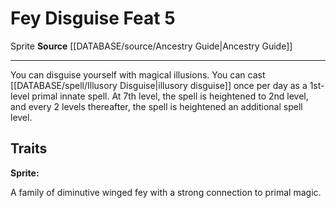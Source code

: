 ﻿---
feat: Fey Disguise
id: '2638'
level: '5'
name: Fey Disguise
rarity: Common
source: '[[DATABASE/source/Ancestry Guide|Ancestry Guide]]'
trait:
- '[[DATABASE/trait/Sprite|Sprite]]'
type: Feat

---
# Fey Disguise <span class="item-type">Feat 5</span>

<span class="item-trait">Sprite</span>
**Source** [[DATABASE/source/Ancestry Guide|Ancestry Guide]]

---
You can disguise yourself with magical illusions. You can cast [[DATABASE/spell/Illusory Disguise|illusory disguise]] once per day as a 1st-level primal innate spell. At 7th level, the spell is heightened to 2nd level, and every 2 levels thereafter, the spell is heightened an additional spell level.

## Traits

**Sprite:**

A family of diminutive winged fey with a strong connection to primal magic.